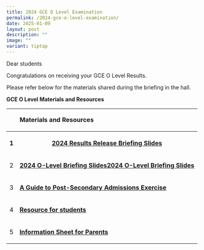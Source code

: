 ```yaml
---
title: 2024 GCE O Level Examination
permalink: /2024-gce-o-level-examination/
date: 2025-01-09
layout: post
description: ""
image: ""
variant: tiptap
---
```

<p>Dear students</p>
<p>Congratulations on receiving your GCE O Level Results.</p>
<p>Please refer below for the materials shared during the briefing in the
hall.</p>
<p></p>
<p><strong>GCE O Level Materials and Resources</strong>
</p>
<p></p>
<table style="minWidth: 50px">
<colgroup>
<col>
<col>
</colgroup>
<tbody>
<tr>
<td rowspan="1" colspan="1">
<p></p>
</td>
<td rowspan="1" colspan="1">
<p><strong>Materials and Resources</strong>
</p>
</td>
</tr>
<tr>
<th rowspan="1" colspan="1">
<p>1</p>
</th>
<th rowspan="1" colspan="1">
<p><strong><a href="/files/GCE/2024_O_Level_Results_Release___Briefing_Slides.pdf" rel="noopener nofollow" target="_blank">2024 Results Release Briefing Slides</a></strong>
</p>
</th>
</tr>
<tr>
<td rowspan="1" colspan="1">
<p>2</p>
</td>
<td rowspan="1" colspan="1">
<p><strong><a href="/files/GCE/2024_O_Level_Briefing_Slides_for_Students_.pdf" rel="noopener noreferrer nofollow" target="_blank">2024 O-Level Briefing Slides</a><a href="/files/2024_O_Level_Briefing_Slides_for_Students_.pdf" rel="noopener nofollow" target="_blank">2024 O-Level Briefing Slides</a></strong>
</p>
</td>
</tr>
<tr>
<td rowspan="1" colspan="1">
<p>3</p>
</td>
<td rowspan="1" colspan="1">
<p><strong><a href="/files/GCE/A_Guide_to_Post_Secondary_Admissions_Exercises.pdf" rel="noopener nofollow" target="_blank">A Guide to Post-Secondary Admissions Exercise</a></strong>
</p>
</td>
</tr>
<tr>
<td rowspan="1" colspan="1">
<p>4</p>
</td>
<td rowspan="1" colspan="1">
<p><strong><a href="/files/GCE/2024_O_level_student_Collateral_Final_version.pdf" rel="noopener noreferrer nofollow" target="_blank">Resource for students</a></strong>
</p>
</td>
</tr>
<tr>
<td rowspan="1" colspan="1">
<p>5</p>
</td>
<td rowspan="1" colspan="1">
<p><strong><a href="/files/GCE/2024_O_Level_Infosheet_for_Parents__Final_.pdf" rel="noopener nofollow" target="_blank">Information Sheet for Parents</a></strong>
</p>
</td>
</tr>
</tbody>
</table>
<p></p>
<p></p>